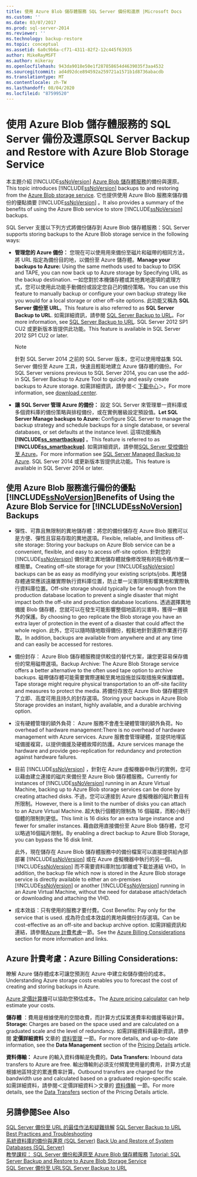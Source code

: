 ```yaml
---
title: 使用 Azure Blob 儲存體服務 SQL Server 備份和還原 |Microsoft Docs
ms.custom: ''
ms.date: 03/07/2017
ms.prod: sql-server-2014
ms.reviewer: ''
ms.technology: backup-restore
ms.topic: conceptual
ms.assetid: 6a0c9b6a-cf71-4311-82f2-12c445f63935
author: MikeRayMSFT
ms.author: mikeray
ms.openlocfilehash: 943da9018e50e1f287858654d4639035f3aa4532
ms.sourcegitcommit: ad4d92dce894592a259721a1571b1d8736abacdb
ms.translationtype: MT
ms.contentlocale: zh-TW
ms.lasthandoff: 08/04/2020
ms.locfileid: "87599520"
---
```

# <a name="sql-server-backup-and-restore-with-azure-blob-storage-service"></a><span data-ttu-id="1db30-102">使用 Azure Blob 儲存體服務的 SQL Server 備份及還原</span><span class="sxs-lookup"><span data-stu-id="1db30-102">SQL Server Backup and Restore with Azure Blob Storage Service</span></span>
  <span data-ttu-id="1db30-103">本主題介紹 [!INCLUDE[ssNoVersion](../../includes/ssnoversion-md.md)] [Azure Blob 儲存體服務](https://www.windowsazure.com/develop/net/how-to-guides/blob-storage/)的備份與還原。</span><span class="sxs-lookup"><span data-stu-id="1db30-103">This topic introduces [!INCLUDE[ssNoVersion](../../includes/ssnoversion-md.md)] backups to and restoring from the [Azure Blob storage service](https://www.windowsazure.com/develop/net/how-to-guides/blob-storage/).</span></span> <span data-ttu-id="1db30-104">它也提供使用 Azure Blob 服務來儲存備份的優點摘要 [!INCLUDE[ssNoVersion](../../includes/ssnoversion-md.md)] 。</span><span class="sxs-lookup"><span data-stu-id="1db30-104">It also provides a summary of the benefits of using the Azure Blob service to store [!INCLUDE[ssNoVersion](../../includes/ssnoversion-md.md)] backups.</span></span>  
  
 <span data-ttu-id="1db30-105">SQL Server 支援以下列方式將備份儲存到 Azure Blob 儲存體服務：</span><span class="sxs-lookup"><span data-stu-id="1db30-105">SQL Server supports storing backups to the Azure Blob storage service in the following ways:</span></span>  
  
-   <span data-ttu-id="1db30-106">**管理您的 Azure 備份：** 您現在可以使用用來備份至磁片和磁帶的相同方法，將 URL 指定為備份目的地，以備份至 Azure 儲存體。</span><span class="sxs-lookup"><span data-stu-id="1db30-106">**Manage your backups  to Azure:** Using the same methods used to backup to DISK and TAPE, you can now back up to Azure storage by Specifying URL as the backup destination.</span></span>  <span data-ttu-id="1db30-107">一如您對於本機儲存體或其他異地選項的處理方式，您可以使用此功能手動備份或設定您自己的備份策略。</span><span class="sxs-lookup"><span data-stu-id="1db30-107">You can use this feature to manually backup or configure your own backup strategy like you would for a local storage or other off-site options.</span></span> <span data-ttu-id="1db30-108">此功能又稱為 **SQL Server 備份至 URL**。</span><span class="sxs-lookup"><span data-stu-id="1db30-108">This feature is also referred to as **SQL Server Backup to URL**.</span></span> <span data-ttu-id="1db30-109">如需詳細資訊，請參閱 [SQL Server Backup to URL](sql-server-backup-to-url.md)。</span><span class="sxs-lookup"><span data-stu-id="1db30-109">For more information, see [SQL Server Backup to URL](sql-server-backup-to-url.md).</span></span> <span data-ttu-id="1db30-110">SQL Server 2012 SP1 CU2 或更新版本皆提供此功能。</span><span class="sxs-lookup"><span data-stu-id="1db30-110">This feature is available in SQL Server 2012 SP1 CU2 or later.</span></span>  
  
    > [!NOTE]  
    >  <span data-ttu-id="1db30-111">針對 SQL Server 2014 之前的 SQL Server 版本，您可以使用增益集 SQL Server 備份至 Azure 工具，快速且輕鬆地建立 Azure 儲存體的備份。</span><span class="sxs-lookup"><span data-stu-id="1db30-111">For SQL Server versions previous to SQL Server 2014, you can use the add-in SQL Server Backup to Azure Tool to quickly and easily create backups to Azure storage.</span></span> <span data-ttu-id="1db30-112">如需詳細資訊，請參閱＜ [下載中心](https://go.microsoft.com/fwlink/?LinkID=324399)＞。</span><span class="sxs-lookup"><span data-stu-id="1db30-112">For more information, see [download center](https://go.microsoft.com/fwlink/?LinkID=324399).</span></span>  
  
-   <span data-ttu-id="1db30-113">**讓 SQL Server 管理 Azure 的備份：** 設定 SQL Server 來管理單一資料庫或多個資料庫的備份策略與排程備份，或在實例層級設定預設值。</span><span class="sxs-lookup"><span data-stu-id="1db30-113">**Let SQL Server Manage backups to Azure:** Configure SQL Server to manage the backup strategy and schedule backups for a single database, or several databases, or set defaults at the instance level.</span></span> <span data-ttu-id="1db30-114">這項功能稱為 **[!INCLUDE[ss_smartbackup](../../includes/ss-smartbackup-md.md)]** 。</span><span class="sxs-lookup"><span data-stu-id="1db30-114">This feature is referred to as  **[!INCLUDE[ss_smartbackup](../../includes/ss-smartbackup-md.md)]**.</span></span> <span data-ttu-id="1db30-115">如需詳細資訊，請參閱[SQL Server 受控備份至 Azure](sql-server-managed-backup-to-microsoft-azure.md)。</span><span class="sxs-lookup"><span data-stu-id="1db30-115">For more information see [SQL Server Managed  Backup to Azure](sql-server-managed-backup-to-microsoft-azure.md).</span></span> <span data-ttu-id="1db30-116">SQL Server 2014 或更新版本皆提供此功能。</span><span class="sxs-lookup"><span data-stu-id="1db30-116">This feature is available in SQL Server 2014 or later.</span></span>  
  
## <a name="benefits-of-using-the-azure-blob-service-for-ssnoversion-backups"></a><span data-ttu-id="1db30-117">使用 Azure Blob 服務進行備份的優點 [!INCLUDE[ssNoVersion](../../includes/ssnoversion-md.md)]</span><span class="sxs-lookup"><span data-stu-id="1db30-117">Benefits of Using the Azure Blob Service for [!INCLUDE[ssNoVersion](../../includes/ssnoversion-md.md)] Backups</span></span>  
  
-   <span data-ttu-id="1db30-118">彈性、可靠且無限制的異地儲存體：將您的備份儲存在 Azure Blob 服務可以是方便、彈性且容易存取的異地選項。</span><span class="sxs-lookup"><span data-stu-id="1db30-118">Flexible, reliable, and limitless off-site storage: Storing your backups on Azure Blob service can be a convenient, flexible, and easy to access off-site option.</span></span> <span data-ttu-id="1db30-119">針對您的 [!INCLUDE[ssNoVersion](../../includes/ssnoversion-md.md)] 備份建立異地儲存體就像修改現有的指令碼/作業一樣簡單。</span><span class="sxs-lookup"><span data-stu-id="1db30-119">Creating off-site storage for your [!INCLUDE[ssNoVersion](../../includes/ssnoversion-md.md)] backups can be as easy as modifying your existing scripts/jobs.</span></span> <span data-ttu-id="1db30-120">異地儲存體通常應該遠離實際執行資料庫位置，防止單一災害同時影響異地和實際執行資料庫位置。</span><span class="sxs-lookup"><span data-stu-id="1db30-120">Off-site storage should typically be far enough from the production database location to prevent a single disaster that might impact both the off-site and production database locations.</span></span> <span data-ttu-id="1db30-121">透過選擇異地備援 Blob 儲存體，您就可以在發生可能影響整個地區的災害時，獲得一層額外的保護。</span><span class="sxs-lookup"><span data-stu-id="1db30-121">By choosing to geo replicate the Blob storage you have an extra layer of protection in the event of a disaster that could affect the whole region.</span></span> <span data-ttu-id="1db30-122">此外，您可以隨時隨地取得備份，輕鬆地針對還原作業進行存取。</span><span class="sxs-lookup"><span data-stu-id="1db30-122">In addition, backups are available from anywhere and at any time and can easily be accessed for restores.</span></span>  
  
-   <span data-ttu-id="1db30-123">備份封存： Azure Blob 儲存體服務提供較佳的替代方案，讓您更容易保存備份的常用磁帶選項。</span><span class="sxs-lookup"><span data-stu-id="1db30-123">Backup Archive: The Azure Blob Storage service offers a better alternative to the often used tape option to archive backups.</span></span> <span data-ttu-id="1db30-124">磁帶儲存體可能需要實際運輸至異地設施並採取措施來保護媒體。</span><span class="sxs-lookup"><span data-stu-id="1db30-124">Tape storage might require physical transportation to an off-site facility and measures to protect the media.</span></span> <span data-ttu-id="1db30-125">將備份存放在 Azure Blob 儲存體提供了立即、高度可用且持久的封存選項。</span><span class="sxs-lookup"><span data-stu-id="1db30-125">Storing your backups in Azure Blob Storage provides an instant, highly available, and a durable archiving option.</span></span>  
  
-   <span data-ttu-id="1db30-126">沒有硬體管理的額外負荷： Azure 服務不會產生硬體管理的額外負荷。</span><span class="sxs-lookup"><span data-stu-id="1db30-126">No overhead of hardware management:There is no overhead of hardware management with Azure services.</span></span> <span data-ttu-id="1db30-127">Azure 服務會管理硬體，並提供地埋區域備援複寫，以提供備援及硬體故障的防護。</span><span class="sxs-lookup"><span data-stu-id="1db30-127">Azure services manage the hardware and provide geo-replication for redundancy and protection against hardware failures.</span></span>  
  
-   <span data-ttu-id="1db30-128">目前 [!INCLUDE[ssNoVersion](../../includes/ssnoversion-md.md)] ，針對在 Azure 虛擬機器中執行的實例，您可以藉由建立連接的磁片來備份至 Azure Blob 儲存體服務。</span><span class="sxs-lookup"><span data-stu-id="1db30-128">Currently for instances of [!INCLUDE[ssNoVersion](../../includes/ssnoversion-md.md)] running in an Azure Virtual Machine, backing up to Azure Blob storage services can be done by creating attached disks.</span></span> <span data-ttu-id="1db30-129">不過，您可以連接到 Azure 虛擬機器的磁片數目有所限制。</span><span class="sxs-lookup"><span data-stu-id="1db30-129">However, there is a limit to the number of disks you can attach to an Azure Virtual Machine.</span></span> <span data-ttu-id="1db30-130">超大執行個體的限制為 16 個磁碟，而較小執行個體的限制則更低。</span><span class="sxs-lookup"><span data-stu-id="1db30-130">This limit is 16 disks for an extra large instance and fewer for smaller instances.</span></span> <span data-ttu-id="1db30-131">藉由啟用直接備份至 Azure Blob 儲存體，您可以略過16個磁片限制。</span><span class="sxs-lookup"><span data-stu-id="1db30-131">By enabling a direct backup to Azure Blob Storage, you can bypass the 16 disk limit.</span></span>  
  
     <span data-ttu-id="1db30-132">此外，現在儲存在 Azure Blob 儲存體服務中的備份檔案可以直接提供給內部部署 [!INCLUDE[ssNoVersion](../../includes/ssnoversion-md.md)] 或在 Azure 虛擬機器中執行的另一個， [!INCLUDE[ssNoVersion](../../includes/ssnoversion-md.md)] 而不需要資料庫附加/卸離或下載並連結 VHD。</span><span class="sxs-lookup"><span data-stu-id="1db30-132">In addition, the backup file which now is stored in the Azure Blob storage service is directly available to either an on-premises [!INCLUDE[ssNoVersion](../../includes/ssnoversion-md.md)] or another [!INCLUDE[ssNoVersion](../../includes/ssnoversion-md.md)] running in an Azure Virtual Machine, without the need for database attach/detach or downloading and attaching the VHD.</span></span>  
  
-   <span data-ttu-id="1db30-133">成本效益：只有使用的服務才要付費。</span><span class="sxs-lookup"><span data-stu-id="1db30-133">Cost Benefits: Pay only for the service that is used.</span></span> <span data-ttu-id="1db30-134">成為符合成本效益的異地與備份封存選項。</span><span class="sxs-lookup"><span data-stu-id="1db30-134">Can be cost-effective as an off-site and backup archive option.</span></span> <span data-ttu-id="1db30-135">如需詳細資訊和連結，請參閱[Azure 計費考慮](#Billing)一節。</span><span class="sxs-lookup"><span data-stu-id="1db30-135">See the [Azure Billing Considerations](#Billing) section for more information and links.</span></span>  
  
##  <a name="azure-billing-considerations"></a><a name="Billing"></a><span data-ttu-id="1db30-136">Azure 計費考慮：</span><span class="sxs-lookup"><span data-stu-id="1db30-136">Azure Billing Considerations:</span></span>  
 <span data-ttu-id="1db30-137">瞭解 Azure 儲存體成本可讓您預測在 Azure 中建立和儲存備份的成本。</span><span class="sxs-lookup"><span data-stu-id="1db30-137">Understanding Azure storage costs enables you to forecast the cost of creating and storing backups in Azure.</span></span>  
  
 <span data-ttu-id="1db30-138">[Azure 定價計算機](https://go.microsoft.com/fwlink/?LinkId=277060)可以協助您預估成本。</span><span class="sxs-lookup"><span data-stu-id="1db30-138">The [Azure pricing calculator](https://go.microsoft.com/fwlink/?LinkId=277060) can help estimate your costs.</span></span>  
  
 <span data-ttu-id="1db30-139">**儲存體** ：費用是根據使用的空間收費，而計算方式採累進費率和備援等級計算。</span><span class="sxs-lookup"><span data-stu-id="1db30-139">**Storage:** Charges are based on the space used and are calculated on a graduated scale and the level of redundancy.</span></span> <span data-ttu-id="1db30-140">如需詳細資料與最新資訊，請參閱 **定價詳細資料** 文章的 [資料管理](https://go.microsoft.com/fwlink/?LinkId=277059) 一節。</span><span class="sxs-lookup"><span data-stu-id="1db30-140">For more details, and up-to-date information, see the **Data Management** section of the [Pricing Details](https://go.microsoft.com/fwlink/?LinkId=277059) article.</span></span>  
  
 <span data-ttu-id="1db30-141">**資料傳輸：** Azure 的輸入資料傳輸是免費的。</span><span class="sxs-lookup"><span data-stu-id="1db30-141">**Data Transfers:** Inbound data transfers to Azure are free.</span></span> <span data-ttu-id="1db30-142">輸出傳輸則必須支付頻寬使用量的費用，計算方式是根據地區特定的累進費率計算。</span><span class="sxs-lookup"><span data-stu-id="1db30-142">Outbound transfers are charged for the bandwidth use and calculated based on a graduated region-specific scale.</span></span> <span data-ttu-id="1db30-143">如需詳細資料，請參閱＜定價詳細資料＞文章的 [資料傳輸](https://go.microsoft.com/fwlink/?LinkId=277061) 一節。</span><span class="sxs-lookup"><span data-stu-id="1db30-143">For more details, see the [Data Transfers](https://go.microsoft.com/fwlink/?LinkId=277061) section of the Pricing Details article.</span></span>  
  
## <a name="see-also"></a><span data-ttu-id="1db30-144">另請參閱</span><span class="sxs-lookup"><span data-stu-id="1db30-144">See Also</span></span>  
 <span data-ttu-id="1db30-145">[SQL Server 備份至 URL 的最佳作法和疑難排解](sql-server-backup-to-url-best-practices-and-troubleshooting.md) </span><span class="sxs-lookup"><span data-stu-id="1db30-145">[SQL Server Backup to URL Best Practices and Troubleshooting](sql-server-backup-to-url-best-practices-and-troubleshooting.md) </span></span>  
 <span data-ttu-id="1db30-146">[系統資料庫的備份與還原 &#40;SQL Server&#41;](back-up-and-restore-of-system-databases-sql-server.md) </span><span class="sxs-lookup"><span data-stu-id="1db30-146">[Back Up and Restore of System Databases &#40;SQL Server&#41;](back-up-and-restore-of-system-databases-sql-server.md) </span></span>  
 <span data-ttu-id="1db30-147">[教學課程： SQL Server 備份和還原至 Azure Blob 儲存體服務](../tutorial-sql-server-backup-and-restore-to-azure-blob-storage-service.md) </span><span class="sxs-lookup"><span data-stu-id="1db30-147">[Tutorial: SQL Server Backup and Restore to Azure Blob Storage Service](../tutorial-sql-server-backup-and-restore-to-azure-blob-storage-service.md) </span></span>  
 [<span data-ttu-id="1db30-148">SQL Server 備份至 URL</span><span class="sxs-lookup"><span data-stu-id="1db30-148">SQL Server Backup to URL</span></span>](sql-server-backup-to-url.md)  
  
